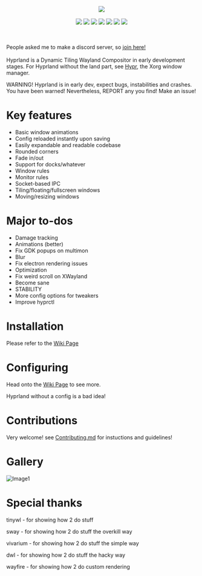 <p align="center">
 <img src="https://raw.githubusercontent.com/vaxerski/Hyprland/main/assets/hyprland.png" />
 <br/><br/>
 <img src="https://github.com/vaxerski/Hyprland/actions/workflows/ci.yaml/badge.svg" />
 <img src="https://img.shields.io/github/issues/vaxerski/Hyprland" />
 <img src="https://img.shields.io/github/issues-pr/vaxerski/Hyprland" />
 <img src="https://img.shields.io/github/languages/top/vaxerski/Hyprland" />
 <img src="https://img.shields.io/github/license/vaxerski/Hyprland" />
 <img src="https://img.shields.io/tokei/lines/github/vaxerski/Hyprland" />
 <img src="https://img.shields.io/badge/Hi-mom!-ff69b4" />
</p>
<br/><br/>
People asked me to make a discord server, so <a href="https://discord.gg/hQ9XvMUjjr">join here!</a>
<br/><br/>
Hyprland is a Dynamic Tiling Wayland Compositor in early development stages.
For Hyprland without the land part, see <a href="https://github.com/vaxerski/Hypr">Hypr</a>, the Xorg window manager.


WARNING! 
Hyprland is in early dev, expect bugs, instabilities and crashes. You have been warned!
Nevertheless, REPORT any you find! Make an issue!

# Key features
 - Basic window animations
 - Config reloaded instantly upon saving
 - Easily expandable and readable codebase
 - Rounded corners
 - Fade in/out
 - Support for docks/whatever
 - Window rules
 - Monitor rules
 - Socket-based IPC
 - Tiling/floating/fullscreen windows
 - Moving/resizing windows

# Major to-dos
 - Damage tracking
 - Animations (better)
 - Fix GDK popups on multimon
 - Blur
 - Fix electron rendering issues
 - Optimization
 - Fix weird scroll on XWayland
 - Become sane
 - STABILITY
 - More config options for tweakers
 - Improve hyprctl

# Installation
Please refer to the [Wiki Page](https://github.com/vaxerski/Hyprland/wiki/Installation)
<br/>

# Configuring
Head onto the [Wiki Page](https://github.com/vaxerski/Hyprland/wiki/Configuring-Hyprland) to see more.

Hyprland without a config is a bad idea!
<br/>

# Contributions
Very welcome! see [Contributing.md](https://github.com/vaxerski/Hyprland/blob/main/CONTRIBUTING.md) for instuctions and guidelines!
<br/>

# Gallery
![Image1](https://i.imgur.com/SIPepse.png)
<br/>

# Special thanks
tinywl - for showing how 2 do stuff

sway - for showing how 2 do stuff the overkill way

vivarium - for showing how 2 do stuff the simple way

dwl - for showing how 2 do stuff the hacky way

wayfire - for showing how 2 do custom rendering
